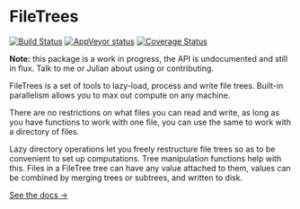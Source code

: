 # FileTrees

[![Build Status](https://travis-ci.org/shashi/FileTrees.jl.svg?branch=master)](https://travis-ci.org/shashi/FileTrees.jl) [![AppVeyor status](https://ci.appveyor.com/api/projects/status/ath7hlqi6aofi626/branch/master)](https://ci.appveyor.com/project/shashi/harvest-jl/branch/master) [![Coverage Status](https://coveralls.io/repos/github/shashi/FileTrees.jl/badge.svg?branch=master)](https://coveralls.io/github/shashi/FileTrees.jl?branch=master)


**Note:** this package is a work in progress, the API is undocumented and still in flux. Talk to me or Julian about using or contributing.

FileTrees is a set of tools to lazy-load, process and write file trees. Built-in parallelism allows you to max out compute on any machine.

There are no restrictions on what files you can read and write, as long as you have functions to work with one file, you can use the same to work with a directory of files.

Lazy directory operations let you freely restructure file trees so as to be convenient to set up computations. Tree manipulation functions help with this. Files in a FileTree tree can have any value attached to them, values can be combined by merging trees or subtrees, and written to disk.


<a href="https://shashi.github.io/FileTrees.jl">See the docs &rarr;</a>
